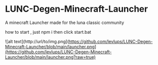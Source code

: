 # LUNC-Degen-Minecraft-Launcher
A minecraft Launcher made for the luna classic community


how to start , just npm i 
then click start.bat

![alt text](http://url/to/img.png](https://github.com/levlups/LUNC-Degen-Minecraft-Launcher/blob/main/launcher.png](https://github.com/levlups/LUNC-Degen-Minecraft-Launcher/blob/main/launcher.png?raw=true)

